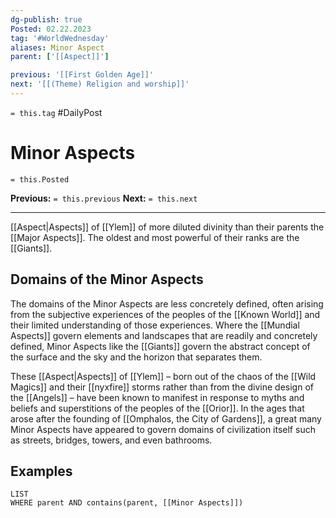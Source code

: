 ```yaml
---
dg-publish: true
Posted: 02.22.2023
tag: '#WorldWednesday'
aliases: Minor Aspect
parent: ['[[Aspect]]']

previous: '[[First Golden Age]]'
next: '[[(Theme) Religion and worship]]'
---
```

`= this.tag` #DailyPost
# Minor Aspects
`= this.Posted`

**Previous:** `= this.previous`
**Next:** `= this.next`

---

[[Aspect|Aspects]] of [[Ylem]] of more diluted divinity than their parents the [[Major Aspects]]. The oldest and most powerful of their ranks are the [[Giants]].

## Domains of the Minor Aspects

The domains of the Minor Aspects are less concretely defined, often arising from the subjective experiences of the peoples of the [[Known World]] and their limited understanding of those experiences. Where the [[Mundial Aspects]] govern elements and landscapes that are readily and concretely defined, Minor Aspects like the [[Giants]] govern the abstract concept of the surface and the sky and the horizon that separates them.

These [[Aspect|Aspects]] of [[Ylem]] – born out of the chaos of the [[Wild Magics]] and their [[nyxfire]] storms rather than from the divine design of the [[Angels]] – have been known to manifest in response to myths and beliefs and superstitions of the peoples of the [[Orior]]. In the ages that arose after the founding of [[Omphalos, the City of Gardens]], a great many Minor Aspects have appeared to govern domains of civilization itself such as streets, bridges, towers, and even bathrooms.

## Examples

```dataview
LIST
WHERE parent AND contains(parent, [[Minor Aspects]])
```
